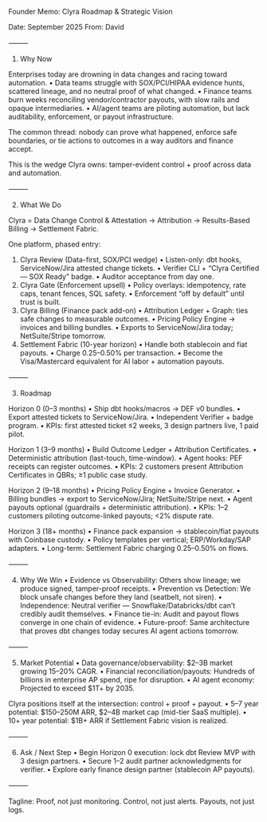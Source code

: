 Founder Memo: Clyra Roadmap & Strategic Vision

Date: September 2025
From: David

⸻

1. Why Now

Enterprises today are drowning in data changes and racing toward automation.
 • Data teams struggle with SOX/PCI/HIPAA evidence hunts, scattered lineage, and no neutral proof of what changed.
 • Finance teams burn weeks reconciling vendor/contractor payouts, with slow rails and opaque intermediaries.
 • AI/agent teams are piloting automation, but lack auditability, enforcement, or payout infrastructure.

The common thread: nobody can prove what happened, enforce safe boundaries, or tie actions to outcomes in a way auditors and finance accept.

This is the wedge Clyra owns: tamper-evident control + proof across data and automation.

⸻

2. What We Do

Clyra = Data Change Control & Attestation → Attribution → Results-Based Billing → Settlement Fabric.

One platform, phased entry:
 1. Clyra Review (Data-first, SOX/PCI wedge)
 • Listen-only: dbt hooks, ServiceNow/Jira attested change tickets.
 • Verifier CLI + “Clyra Certified — SOX Ready” badge.
 • Auditor acceptance from day one.
 2. Clyra Gate (Enforcement upsell)
 • Policy overlays: idempotency, rate caps, tenant fences, SQL safety.
 • Enforcement “off by default” until trust is built.
 3. Clyra Billing (Finance pack add-on)
 • Attribution Ledger + Graph: ties safe changes to measurable outcomes.
 • Pricing Policy Engine → invoices and billing bundles.
 • Exports to ServiceNow/Jira today; NetSuite/Stripe tomorrow.
 4. Settlement Fabric (10-year horizon)
 • Handle both stablecoin and fiat payouts.
 • Charge 0.25–0.50% per transaction.
 • Become the Visa/Mastercard equivalent for AI labor + automation payouts.

⸻

3. Roadmap

Horizon 0 (0–3 months)
 • Ship dbt hooks/macros → DEF v0 bundles.
 • Export attested tickets to ServiceNow/Jira.
 • Independent Verifier + badge program.
 • KPIs: first attested ticket ≤2 weeks, 3 design partners live, 1 paid pilot.

Horizon 1 (3–9 months)
 • Build Outcome Ledger + Attribution Certificates.
 • Deterministic attribution (last-touch, time-window).
 • Agent hooks: PEF receipts can register outcomes.
 • KPIs: 2 customers present Attribution Certificates in QBRs; ≥1 public case study.

Horizon 2 (9–18 months)
 • Pricing Policy Engine + Invoice Generator.
 • Billing bundles → export to ServiceNow/Jira; NetSuite/Stripe next.
 • Agent payouts optional (guardrails + deterministic attribution).
 • KPIs: 1–2 customers piloting outcome-linked payouts; <2% dispute rate.

Horizon 3 (18+ months)
 • Finance pack expansion → stablecoin/fiat payouts with Coinbase custody.
 • Policy templates per vertical; ERP/Workday/SAP adapters.
 • Long-term: Settlement Fabric charging 0.25–0.50% on flows.

⸻

4. Why We Win
 • Evidence vs Observability: Others show lineage; we produce signed, tamper-proof receipts.
 • Prevention vs Detection: We block unsafe changes before they land (seatbelt, not siren).
 • Independence: Neutral verifier — Snowflake/Databricks/dbt can’t credibly audit themselves.
 • Finance tie-in: Audit and payout flows converge in one chain of evidence.
 • Future-proof: Same architecture that proves dbt changes today secures AI agent actions tomorrow.

⸻

5. Market Potential
 • Data governance/observability: $2–3B market growing 15–20% CAGR.
 • Financial reconciliation/payouts: Hundreds of billions in enterprise AP spend, ripe for disruption.
 • AI agent economy: Projected to exceed $1T+ by 2035.

Clyra positions itself at the intersection: control + proof + payout.
 • 5–7 year potential: $150–250M ARR, $2–4B market cap (mid-tier SaaS multiple).
 • 10+ year potential: $1B+ ARR if Settlement Fabric vision is realized.

⸻

6. Ask / Next Step
 • Begin Horizon 0 execution: lock dbt Review MVP with 3 design partners.
 • Secure 1–2 audit partner acknowledgments for verifier.
 • Explore early finance design partner (stablecoin AP payouts).

⸻

Tagline: Proof, not just monitoring. Control, not just alerts. Payouts, not just logs.
